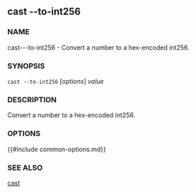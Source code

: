 ## cast --to-int256

### NAME

cast---to-int256 - Convert a number to a hex-encoded int256.

### SYNOPSIS

``cast --to-int256`` [*options*] *value*

### DESCRIPTION

Convert a number to a hex-encoded int256.

### OPTIONS

{{#include common-options.md}}

### SEE ALSO

[cast](./cast.md)
